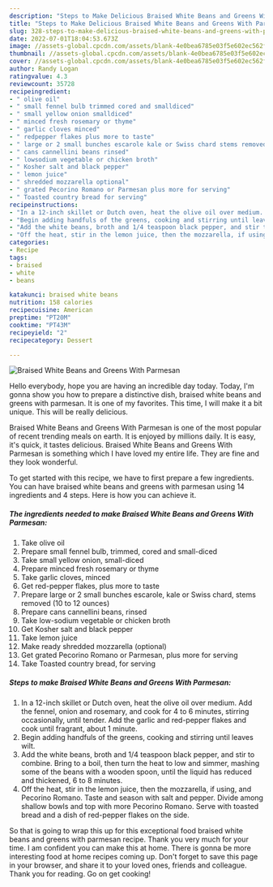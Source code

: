 ```yaml
---
description: "Steps to Make Delicious Braised White Beans and Greens With Parmesan"
title: "Steps to Make Delicious Braised White Beans and Greens With Parmesan"
slug: 328-steps-to-make-delicious-braised-white-beans-and-greens-with-parmesan
date: 2022-07-01T18:04:53.673Z
image: //assets-global.cpcdn.com/assets/blank-4e0bea6785e03f5e602ec562f230caae08da540cada707380b4fe1bbebba43da.png
thumbnail: //assets-global.cpcdn.com/assets/blank-4e0bea6785e03f5e602ec562f230caae08da540cada707380b4fe1bbebba43da.png
cover: //assets-global.cpcdn.com/assets/blank-4e0bea6785e03f5e602ec562f230caae08da540cada707380b4fe1bbebba43da.png
author: Randy Logan
ratingvalue: 4.3
reviewcount: 35728
recipeingredient:
- " olive oil"
- " small fennel bulb trimmed cored and smalldiced"
- " small yellow onion smalldiced"
- " minced fresh rosemary or thyme"
- " garlic cloves minced"
- " redpepper flakes plus more to taste"
- " large or 2 small bunches escarole kale or Swiss chard stems removed 10 to 12 ounces"
- " cans cannellini beans rinsed"
- " lowsodium vegetable or chicken broth"
- " Kosher salt and black pepper"
- " lemon juice"
- " shredded mozzarella optional"
- " grated Pecorino Romano or Parmesan plus more for serving"
- " Toasted country bread for serving"
recipeinstructions:
- "In a 12-inch skillet or Dutch oven, heat the olive oil over medium. Add the fennel, onion and rosemary, and cook for 4 to 6 minutes, stirring occasionally, until tender. Add the garlic and red-pepper flakes and cook until fragrant, about 1 minute."
- "Begin adding handfuls of the greens, cooking and stirring until leaves wilt."
- "Add the white beans, broth and 1/4 teaspoon black pepper, and stir to combine. Bring to a boil, then turn the heat to low and simmer, mashing some of the beans with a wooden spoon, until the liquid has reduced and thickened, 6 to 8 minutes."
- "Off the heat, stir in the lemon juice, then the mozzarella, if using, and Pecorino Romano. Taste and season with salt and pepper. Divide among shallow bowls and top with more Pecorino Romano. Serve with toasted bread and a dish of red-pepper flakes on the side."
categories:
- Recipe
tags:
- braised
- white
- beans

katakunci: braised white beans 
nutrition: 158 calories
recipecuisine: American
preptime: "PT20M"
cooktime: "PT43M"
recipeyield: "2"
recipecategory: Dessert

---
```



![Braised White Beans and Greens With Parmesan](//assets-global.cpcdn.com/assets/blank-4e0bea6785e03f5e602ec562f230caae08da540cada707380b4fe1bbebba43da.png)

Hello everybody, hope you are having an incredible day today. Today, I'm gonna show you how to prepare a distinctive dish, braised white beans and greens with parmesan. It is one of my favorites. This time, I will make it a bit unique. This will be really delicious.



Braised White Beans and Greens With Parmesan is one of the most popular of recent trending meals on earth. It is enjoyed by millions daily. It is easy, it's quick, it tastes delicious. Braised White Beans and Greens With Parmesan is something which I have loved my entire life. They are fine and they look wonderful.


To get started with this recipe, we have to first prepare a few ingredients. You can have braised white beans and greens with parmesan using 14 ingredients and 4 steps. Here is how you can achieve it.

<!--inarticleads1-->

##### The ingredients needed to make Braised White Beans and Greens With Parmesan:

1. Take  olive oil
1. Prepare  small fennel bulb, trimmed, cored and small-diced
1. Take  small yellow onion, small-diced
1. Prepare  minced fresh rosemary or thyme
1. Take  garlic cloves, minced
1. Get  red-pepper flakes, plus more to taste
1. Prepare  large or 2 small bunches escarole, kale or Swiss chard, stems removed (10 to 12 ounces)
1. Prepare  cans cannellini beans, rinsed
1. Take  low-sodium vegetable or chicken broth
1. Get  Kosher salt and black pepper
1. Take  lemon juice
1. Make ready  shredded mozzarella (optional)
1. Get  grated Pecorino Romano or Parmesan, plus more for serving
1. Take  Toasted country bread, for serving




<!--inarticleads2-->

##### Steps to make Braised White Beans and Greens With Parmesan:

1. In a 12-inch skillet or Dutch oven, heat the olive oil over medium. Add the fennel, onion and rosemary, and cook for 4 to 6 minutes, stirring occasionally, until tender. Add the garlic and red-pepper flakes and cook until fragrant, about 1 minute.
1. Begin adding handfuls of the greens, cooking and stirring until leaves wilt.
1. Add the white beans, broth and 1/4 teaspoon black pepper, and stir to combine. Bring to a boil, then turn the heat to low and simmer, mashing some of the beans with a wooden spoon, until the liquid has reduced and thickened, 6 to 8 minutes.
1. Off the heat, stir in the lemon juice, then the mozzarella, if using, and Pecorino Romano. Taste and season with salt and pepper. Divide among shallow bowls and top with more Pecorino Romano. Serve with toasted bread and a dish of red-pepper flakes on the side.




So that is going to wrap this up for this exceptional food braised white beans and greens with parmesan recipe. Thank you very much for your time. I am confident you can make this at home. There is gonna be more interesting food at home recipes coming up. Don't forget to save this page in your browser, and share it to your loved ones, friends and colleague. Thank you for reading. Go on get cooking!
